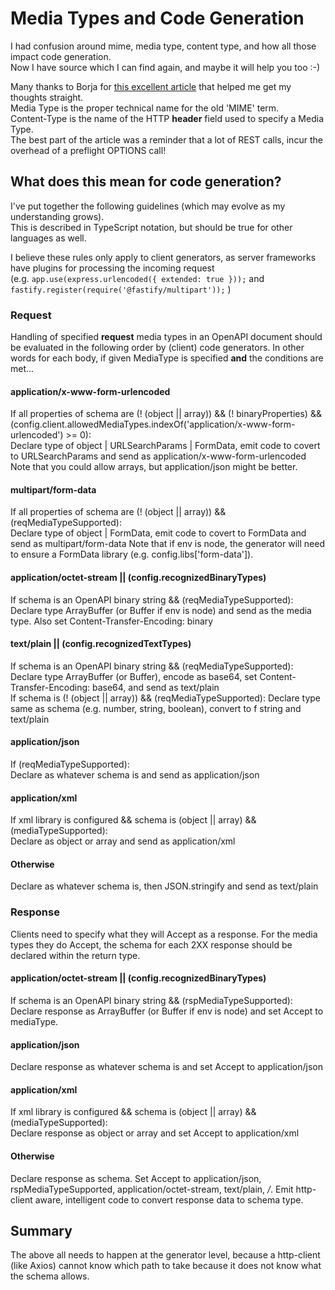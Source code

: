 # Media Types and Code Generation

I had confusion around mime, media type, content type, and how all those impact code generation.  
Now I have source which I can find again, and maybe it will help you too  :-)

Many thanks to Borja for [this excellent article](https://dev.to/bcanseco/request-body-encoding-json-x-www-form-urlencoded-ad9) that helped me get my thoughts straight.  
Media Type is the proper technical name for the old 'MIME' term.  
Content-Type is the name of the HTTP **header** field used to specify a Media Type.  
The best part of the article was a reminder that a lot of REST calls, incur the overhead of a preflight OPTIONS call!

## What does this mean for code generation?

I've put together the following guidelines (which may evolve as my understanding grows).  
This is described in TypeScript notation, but should be true for other languages as well.

I believe these rules only apply to client generators, as server frameworks have plugins for processing the incoming request  
(e.g. `app.use(express.urlencoded({ extended: true }));` and `fastify.register(require('@fastify/multipart'));` )

### Request

Handling of specified **request** media types in an OpenAPI document should be evaluated in the following order by (client) code generators.
In other words for each body, if given MediaType is specified **and** the conditions are met...

#### application/x-www-form-urlencoded

If all properties of schema are (! (object || array)) && (! binaryProperties) && (config.client.allowedMediaTypes.indexOf('application/x-www-form-urlencoded') >= 0):  
Declare type of object | URLSearchParams | FormData, emit code to covert to URLSearchParams and send as application/x-www-form-urlencoded
Note that you could allow arrays, but application/json might be better.

#### multipart/form-data

If all properties of schema are (! (object || array)) && (reqMediaTypeSupported):  
Declare type of object | FormData, emit code to covert to FormData and send as multipart/form-data
Note that if env is node, the generator will need to ensure a FormData library (e.g. config.libs['form-data']).

#### application/octet-stream || (config.recognizedBinaryTypes)

If schema is an OpenAPI binary string && (reqMediaTypeSupported):  
Declare type ArrayBuffer (or Buffer if env is node) and send as the media type.
Also set Content-Transfer-Encoding: binary

#### text/plain || (config.recognizedTextTypes)

If schema is an OpenAPI binary string && (reqMediaTypeSupported):  
Declare type ArrayBuffer (or Buffer), encode as base64, set Content-Transfer-Encoding: base64, and send as text/plain  
If schema is (! (object || array)) && (reqMediaTypeSupported):
Declare type same as schema (e.g. number, string, boolean), convert to f string and text/plain

#### application/json

If (reqMediaTypeSupported):  
Declare as whatever schema is and send as application/json

#### application/xml

If xml library is configured && schema is (object || array) && (mediaTypeSupported):  
Declare as object or array and send as application/xml

#### Otherwise

Declare as whatever schema is, then JSON.stringify and send as text/plain

### Response

Clients need to specify what they will Accept as a response.
For the media types they do Accept, the schema for each 2XX response should be declared within the return type.

#### application/octet-stream || (config.recognizedBinaryTypes)

If schema is an OpenAPI binary string && (rspMediaTypeSupported):  
Declare response as ArrayBuffer (or Buffer if env is node) and set Accept to mediaType.

#### application/json

Declare response as whatever schema is and set Accept to application/json

#### application/xml

If xml library is configured && schema is (object || array) && (mediaTypeSupported):  
Declare response as object or array and set Accept to application/xml

#### Otherwise

Declare response as schema.
Set Accept to application/json, rspMediaTypeSupported, application/octet-stream, text/plain, */*.
Emit http-client aware, intelligent code to convert response data to schema type.

## Summary

The above all needs to happen at the generator level, because a http-client (like Axios) cannot know which path to take because it does not know what the schema allows.
